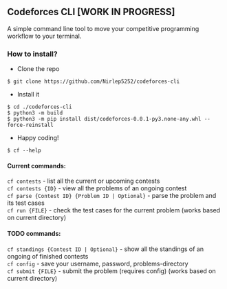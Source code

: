 ## Codeforces CLI [WORK IN PROGRESS]

A simple command line tool to move your competitive programming workflow to your terminal.

### How to install?

- Clone the repo
```
$ git clone https://github.com/Nirlep5252/codeforces-cli
```

- Install it
```
$ cd ./codeforces-cli
$ python3 -m build
$ python3 -m pip install dist/codeforces-0.0.1-py3.none-any.whl --force-reinstall
```

- Happy coding!
```
$ cf --help
```

#### Current commands:

`cf contests` - list all the current or upcoming contests \
`cf contests {ID}` - view all the problems of an ongoing contest \
`cf parse {Contest ID} {Problem ID | Optional}` - parse the problem and its test cases \
`cf run {FILE}` - check the test cases for the current problem (works based on current directory)

#### TODO commands:

`cf standings {Contest ID | Optional}` - show all the standings of an ongoing of finished contests \
`cf config` - save your username, password, problems-directory \
`cf submit {FILE}` - submit the problem (requires config) (works based on current directory)
